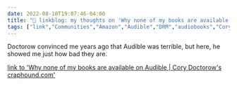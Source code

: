 ```yaml
---
date: 2022-08-10T19:07:46-04:00
title: "🔗 linkblog: my thoughts on 'Why none of my books are available on Audible | Cory Doctorow's craphound.com'"
tags: ["link","Communities","Amazon","Audible","DRM","audiobooks","Cory Doctorow"]
---
```

Doctorow convinced me years ago that Audible was terrible, but here, he showed me just how bad they are.
 

[link to 'Why none of my books are available on Audible | Cory Doctorow's craphound.com'](https://craphound.com/news/2022/07/24/why-none-of-my-books-are-available-on-audible/)
